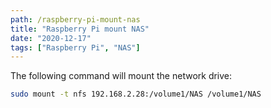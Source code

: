 ```yaml
---
path: /raspberry-pi-mount-nas
title: "Raspberry Pi mount NAS"
date: "2020-12-17"
tags: ["Raspberry Pi", "NAS"]
---
```


The following command will mount the network drive:

```bash
sudo mount -t nfs 192.168.2.28:/volume1/NAS /volume1/NAS
```

